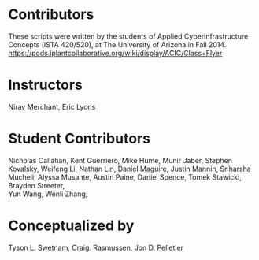 # Contributors
These scripts were written by the students of Applied Cyberinfrastructure Concepts (ISTA 420/520), at The University of Arizona in Fall 2014. https://pods.iplantcollaborative.org/wiki/display/ACIC/Class+Flyer

Instructors
=========================================================
Nirav Merchant, Eric Lyons

Student Contributors
=========================================================
Nicholas Callahan, 
Kent Guerriero,
Mike Hume,
Munir Jaber,
Stephen Kovalsky,
Weifeng Li, 
Nathan Lin,
Daniel Maguire,
Justin Mannin,
Sriharsha Mucheli, 
Alyssa Musante, 
Austin Paine,
Daniel Spence,
Tomek Stawicki,
Brayden Streeter,  
Yun Wang,
Wenli Zhang,

Conceptualized by
=========================================================
Tyson L. Swetnam,
Craig. Rasmussen,
Jon D. Pelletier
